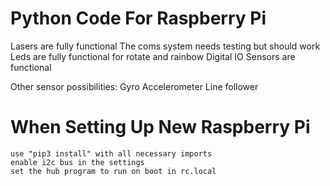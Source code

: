 # Python Code For Raspberry Pi
Lasers are fully functional
The coms system needs testing but should work
Leds are fully functional for rotate and rainbow
Digital IO Sensors are functional

Other sensor possibilities:
    Gyro
    Accelerometer
    Line follower


# When Setting Up New Raspberry Pi
    use "pip3 install" with all necessary imports
    enable i2c bus in the settings
    set the hub program to run on boot in rc.local